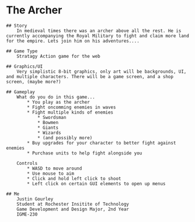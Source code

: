 # The Archer

	## Story
		In medieval times there was an archer above all the rest. He is currently accompanying the Royal Military to fight and claim more land for the empire. Lets join him on his adventures....

	## Game Type
		Stratagy Action game for the web

	## Graphics/UI
		Very simplistic 8-bit graphics, only art will be backgrounds, UI, and multiple characters. There will be a game screen, and a shop screen, (maybe more?)

	## Gameplay
		What do you do in this game...
			* You play as the archer
			* Fight oncomming enemies in waves
			* Fight multiple kinds of enemies
				* Swordsman
				* Bowmen
				* Giants
				* Wizards
				* (and possibly more)
			* Buy upgrades for your character to better fight against enemies
			* Purchase units to help fight alongside you
	  
		Controls
			* WASD to move around
			* Use mouse to aim
			* Click and hold left click to shoot
			* Left click on certain GUI elements to open up menus

	## Me
		Justin Gourley
		Student at Rochester Insitite of Technology
		Game Development and Design Major, 2nd Year
		IGME-230